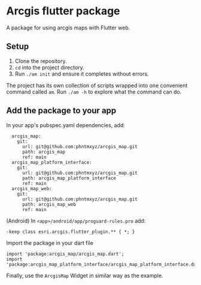 # Arcgis flutter package

A package for using arcgis maps with Flutter web.


## Setup

1. Clone the repository.
2. `cd` into the project directory.
3. Run `./am init` and ensure it completes without errors.

The project has its own collection of scripts wrapped into one convenient command called `am`.
Run `./am -h` to explore what the command can do.


## Add the package to your app

In your app's pubspec.yaml dependencies, add:

```
  arcgis_map:
    git:
      url: git@github.com:phntmxyz/arcgis_map.git
      path: arcgis_map
      ref: main
  arcgis_map_platform_interface:
    git:
      url: git@github.com:phntmxyz/arcgis_map.git
      path: arcgis_map_platform_interface
      ref: main
  arcgis_map_web:
    git:
      url: git@github.com:phntmxyz/arcgis_map.git
      path: arcgis_map_web
      ref: main
```

(Android) In `<app>/android/app/proguard-rules.pro` add:

```
-keep class esri.arcgis.flutter_plugin.** { *; }
```

Import the package in your dart file

```
import 'package:arcgis_map/arcgis_map.dart';
import 'package:arcgis_map_platform_interface/arcgis_map_platform_interface.dart';
```

Finally, use the `ArcgisMap` Widget in similar way as the example.
